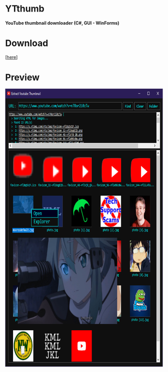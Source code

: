 # YTthumb
#### YouTube thumbnail downloader (C#, GUI - WinForms)

# Download
\[[here](https://github.com/0xC0LD/YTthumb/raw/master/YouTubeThumb/YouTubeThumb/bin/Release/YouTubeThumb.exe)\]

# Preview
<img src="screenshot.png" width="771" height="886">
